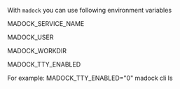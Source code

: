 With `madock` you can use following environment variables

MADOCK_SERVICE_NAME

MADOCK_USER

MADOCK_WORKDIR

MADOCK_TTY_ENABLED

For example: MADOCK_TTY_ENABLED="0" madock cli ls